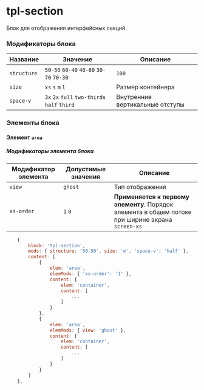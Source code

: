 # tpl-section

Блок для отображения интерфейсных секций.


### Модификаторы блока

| Название | Значение | Описание |
| -------- | -------- | -------- |
| `structure` | `50-50` `60-40` `40-60` `30-70` `70-30` | `100` | **Обязательный**. Разделение секции на области |
| `size` | `xs` `s` `m` `l` | Размер контейнера |
| `space-v` | `3x` `2x` `full` `two-thirds` `half` `third` | Внутренние вертикальные отступы |


### Элементы блока

#### Элемент `area`
##### Модификаторы элемента блока

| Модификатор элемента | Допустимые значения | Описание |
| -------------------- | ------------------- | -------- |
| `view` | `ghost` | Тип отображения |
| `xs-order` | `1` `0` | **Применяется к первому элементу**. Порядок элемента в общем потоке при ширине экрана `screen-xs` | |

``` js
	{
		block: 'tpl-section',
		mods: { structure: '50-50', size: 'm', 'space-v': 'half' },
		content: [
			{
				elem: 'area',
				elemMods: { 'xs-order': '1' },
				content: {
					elem: 'container',
					content: [
						...
					]
				}
			},
			{
				elem: 'area',
				elemMods: { view: 'ghost' },
				content: {
					elem: 'container',
					content: [
						...
					]
				}
			}
		]
	},
```
